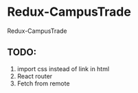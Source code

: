 # Redux-CampusTrade
Redux-CampusTrade

## TODO:
1. import css instead of link in html
2. React router
3. Fetch from remote